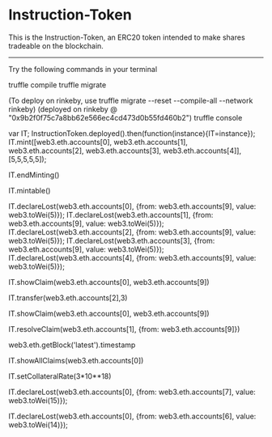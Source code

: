 # Instruction-Token
This is the Instruction-Token, an ERC20 token intended to make shares tradeable on the blockchain.

-----------------------------------------------------------------------------------------------

Try the following commands in your terminal

truffle compile
truffle migrate

(To deploy on rinkeby, use truffle migrate --reset --compile-all --network rinkeby)
(deployed on rinkeby @ "0x9b2f0f75c7a8bb62e566ec4cd473d0b55fd460b2")
truffle console

var IT;
InstructionToken.deployed().then(function(instance){IT=instance});
IT.mint([web3.eth.accounts[0], web3.eth.accounts[1], web3.eth.accounts[2], web3.eth.accounts[3], web3.eth.accounts[4]], [5,5,5,5,5]);

IT.endMinting()

IT.mintable()

IT.declareLost(web3.eth.accounts[0], {from: web3.eth.accounts[9], value: web3.toWei(5)});
IT.declareLost(web3.eth.accounts[1], {from: web3.eth.accounts[9], value: web3.toWei(5)}); 
IT.declareLost(web3.eth.accounts[2], {from: web3.eth.accounts[9], value: web3.toWei(5)});
IT.declareLost(web3.eth.accounts[3], {from: web3.eth.accounts[9], value: web3.toWei(5)}); 
IT.declareLost(web3.eth.accounts[4], {from: web3.eth.accounts[9], value: web3.toWei(5)});  


IT.showClaim(web3.eth.accounts[0], web3.eth.accounts[9])  

IT.transfer(web3.eth.accounts[2],3)

IT.showClaim(web3.eth.accounts[0], web3.eth.accounts[9])  

IT.resolveClaim(web3.eth.accounts[1], {from: web3.eth.accounts[9]})  

web3.eth.getBlock('latest').timestamp

IT.showAllClaims(web3.eth.accounts[0])

IT.setCollateralRate(3*10**18)

IT.declareLost(web3.eth.accounts[0], {from: web3.eth.accounts[7], value: web3.toWei(15)});  

IT.declareLost(web3.eth.accounts[0], {from: web3.eth.accounts[6], value: web3.toWei(14)});  
